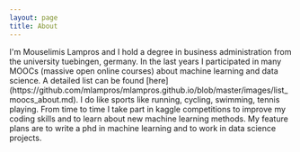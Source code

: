 ```yaml
---
layout: page
title: About
---
```


<p class="message">
  I'm Mouselimis Lampros and I hold a degree in business administration from the university tuebingen, germany. In the last years I participated in many MOOCs (massive open online courses) about machine learning and data science. A detailed list can be found [here](https://github.com/mlampros/mlampros.github.io/blob/master/images/list_moocs_about.md). I do like sports like running, cycling, swimming, tennis playing. From time to time I take part in kaggle competitions to improve my coding skills and to learn about new machine learning methods. My feature plans are to write a phd in machine learning and to work in data science projects.  
</p>
